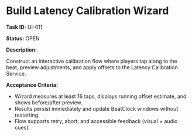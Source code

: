 # Build Latency Calibration Wizard

**Task ID:** UI-011

**Status:** OPEN

**Description:**

Construct an interactive calibration flow where players tap along to the beat, preview adjustments, and apply offsets to the Latency Calibration Service.

**Acceptance Criteria:**

- Wizard measures at least 16 taps, displays running offset estimate, and shows before/after preview.
- Results persist immediately and update BeatClock windows without restarting.
- Flow supports retry, abort, and accessible feedback (visual + audio cues).
